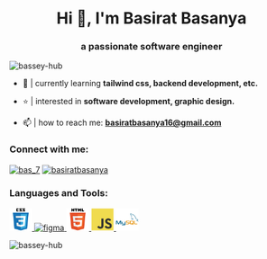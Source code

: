 <!---
bassey-hub/bassey-hub is a ✨ special ✨ repository because its `README.md` (this file) appears on your GitHub profile.
You can click the Preview link to take a look at your changes.
--->

<h1 align="center">Hi 👋, I'm Basirat Basanya</h1>
<h3 align="center">a passionate software engineer</h3>

<p align="left"> <img src="https://komarev.com/ghpvc/?username=bassey-hub&label=Profile%20views&color=0e75b6&style=flat" alt="bassey-hub" /> </p>

- 🌱 | currently learning **tailwind css, backend development, etc.**

- ⭐ | interested in **software development, graphic design.**

- 📫 | how to reach me: **basiratbasanya16@gmail.com**

  <p></p>
<h3 align="left">Connect with me:</h3>
<p align="left">
<a href="https://dev.to/bas_7" target="blank"><img align="center" src="https://raw.githubusercontent.com/rahuldkjain/github-profile-readme-generator/master/src/images/icons/Social/devto.svg" alt="bas_7" height="30" width="40" /></a>
<a href="https://linkedin.com/in/basiratbasanya" target="blank"><img align="center" src="https://raw.githubusercontent.com/rahuldkjain/github-profile-readme-generator/master/src/images/icons/Social/linked-in-alt.svg" alt="basiratbasanya" height="30" width="40" /></a>
</p>

<p></p>
<h3 align="left">Languages and Tools:</h3>
<p align="left"> <a href="https://www.w3schools.com/css/" target="_blank" rel="noreferrer"> <img src="https://raw.githubusercontent.com/devicons/devicon/master/icons/css3/css3-original-wordmark.svg" alt="css3" width="40" height="40"/> </a> <a href="https://www.figma.com/" target="_blank" rel="noreferrer"> <img src="https://www.vectorlogo.zone/logos/figma/figma-icon.svg" alt="figma" width="40" height="40"/> </a> <a href="https://www.w3.org/html/" target="_blank" rel="noreferrer"> <img src="https://raw.githubusercontent.com/devicons/devicon/master/icons/html5/html5-original-wordmark.svg" alt="html5" width="40" height="40"/> </a> <a href="https://developer.mozilla.org/en-US/docs/Web/JavaScript" target="_blank" rel="noreferrer"> <img src="https://raw.githubusercontent.com/devicons/devicon/master/icons/javascript/javascript-original.svg" alt="javascript" width="40" height="40"/> </a> <a href="https://www.mysql.com/" target="_blank" rel="noreferrer"> <img src="https://raw.githubusercontent.com/devicons/devicon/master/icons/mysql/mysql-original-wordmark.svg" alt="mysql" width="40" height="40"/> </a> 
<p></p>
<p><img align="left" src="https://github-readme-stats.vercel.app/api/top-langs?username=bassey-hub&show_icons=true&locale=en&layout=compact" alt="bassey-hub" /></p>

